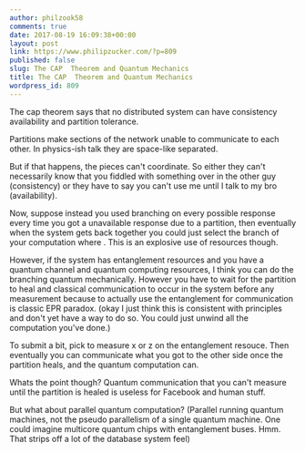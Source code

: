 ```yaml
---
author: philzook58
comments: true
date: 2017-08-19 16:09:38+00:00
layout: post
link: https://www.philipzucker.com/?p=809
published: false
slug: The CAP  Theorem and Quantum Mechanics
title: The CAP  Theorem and Quantum Mechanics
wordpress_id: 809
---
```


The cap theorem says that no distributed system can have consistency availability and partition tolerance.

Partitions make sections of the network unable to communicate to each other. In physics-ish talk they are space-like separated.

But if that happens, the pieces can't coordinate. So either they can't necessarily know that you fiddled with something over in the other guy (consistency) or they have to say you can't use me until I talk to my bro (availability).

Now, suppose instead you used branching on every possible response every time you got a unavailable response due to a partition, then eventually when the system gets back together you could just select the branch of your computation where . This is an explosive use of resources though.

However, if the system has entanglement resources and you have a quantum channel and quantum computing resources, I think you can do the branching quantum mechanically. However you have to wait for the partition to heal and classical communication to occur in the system before any measurement because to actually use the entanglement for communication is classic EPR paradox. (okay I just think this is consistent with principles and don't yet have a way to do so. You could just unwind all the computation you've done.)

To submit a bit, pick to measure x or z on the entanglement resouce. Then eventually you can communicate what you got to the other side once the partition heals, and the quantum computation can.

Whats the point though? Quantum communication that you can't measure until the partition is healed is useless for Facebook and human stuff.

But what about parallel quantum computation? (Parallel running quantum machines, not the pseudo parallelism of a single quantum machine. One could imagine multicore quantum chips with entanglement buses. Hmm. That strips off a lot of the database system feel)
